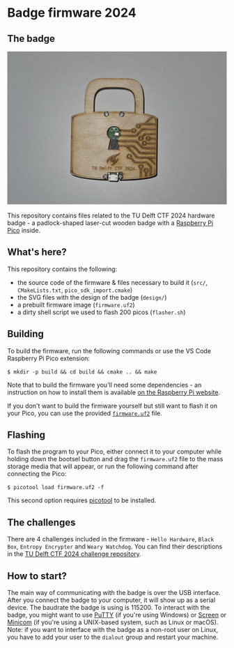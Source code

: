 # Badge firmware 2024

## The badge

![The TU Delft CTF 2024 hardware badge](./badge.jpg)

This repository contains files related to the TU Delft CTF 2024 hardware badge - a padlock-shaped laser-cut wooden badge with a [Raspberry Pi Pico](https://www.raspberrypi.com/products/raspberry-pi-pico/) inside.

## What's here?
This repository contains the following:
- the source code of the firmware & files necessary to build it (`src/`, `CMakeLists.txt`, `pico_sdk_import.cmake`)
- the SVG files with the design of the badge (`design/`)
- a prebuilt firmware image (`firmware.uf2`)
- a dirty shell script we used to flash 200 picos (`flasher.sh`)

## Building
To build the firmware, run the following commands or use the VS Code Raspberry Pi Pico extension:
```
$ mkdir -p build && cd build && cmake .. && make
```
Note that to build the firmware you'll need some dependencies - an instruction on how to install them is available [on the Raspberry Pi website](https://datasheets.raspberrypi.com/pico/getting-started-with-pico.pdf).

If you don't want to build the firmware yourself but still want to flash it on your Pico, you can use the provided [`firmware.uf2`](./firmware.uf2) file.

## Flashing
To flash the program to your Pico, either connect it to your computer while holding down the bootsel button and drag the `firmware.uf2` file to the mass storage media that will appear, or run the following command after connecting the Pico:
```
$ picotool load firmware.uf2 -f
```
This second option requires [picotool](https://github.com/raspberrypi/picotool) to be installed.

## The challenges
There are 4 challenges included in the firmware - `Hello Hardware`, `Black Box`, `Entropy Encrypter` and `Weary Watchdog`. You can find their descriptions in the [TU Delft CTF 2024 challenge repository](https://github.com/TU-Delft-CTF-Team/tudctf-2024-challenges/tree/main/hardware).

## How to start?
The main way of communicating with the badge is over the USB interface. After you connect the badge to your computer, it will show up as a serial device. The baudrate the badge is using is 115200. To interact with the badge, you might want to use [PuTTY](https://www.putty.org/) (if you're using Windows) or [Screen](https://www.gnu.org/software/screen/) or [Minicom](https://salsa.debian.org/minicom-team/minicom) (if you're using a UNIX-based system, such as Linux or macOS).
Note: if you want to interface with the badge as a non-root user on Linux, you have to add your user to the `dialout` group and restart your machine.